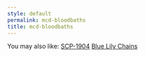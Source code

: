 ```yaml
---
style: default
permalink: mcd-bloodbaths
title: mcd-bloodbaths
---
```

You may also like:
[SCP-1904](http://scp-wiki.net/scp-1904)
[Blue Lily Chains](http://scp-wiki.net/blue-lily-chains)